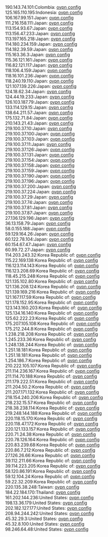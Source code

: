 190.143.74.101:Colombia: [ovpn config](vpn/190_143_74_101.ovpn)  
125.165.110.195:Indonesia: [ovpn config](vpn/125_165_110_195.ovpn)  
106.167.99.151:Japan: [ovpn config](vpn/106_167_99_151.ovpn)  
111.216.158.111:Japan: [ovpn config](vpn/111_216_158_111.ovpn)  
113.154.93.67:Japan: [ovpn config](vpn/113_154_93_67.ovpn)  
113.156.47.233:Japan: [ovpn config](vpn/113_156_47_233.ovpn)  
113.197.165.218:Japan: [ovpn config](vpn/113_197_165_218.ovpn)  
114.180.234.159:Japan: [ovpn config](vpn/114_180_234_159.ovpn)  
114.182.39.59:Japan: [ovpn config](vpn/114_182_39_59.ovpn)  
115.163.36.3:Japan: [ovpn config](vpn/115_163_36_3.ovpn)  
115.36.121.161:Japan: [ovpn config](vpn/115_36_121_161.ovpn)  
116.82.121.117:Japan: [ovpn config](vpn/116_82_121_117.ovpn)  
118.106.4.159:Japan: [ovpn config](vpn/118_106_4_159.ovpn)  
118.16.101.236:Japan: [ovpn config](vpn/118_16_101_236.ovpn)  
118.240.19.110:Japan: [ovpn config](vpn/118_240_19_110.ovpn)  
121.107.139.226:Japan: [ovpn config](vpn/121_107_139_226.ovpn)  
124.18.62.34:Japan: [ovpn config](vpn/124_18_62_34.ovpn)  
124.44.19.233:Japan: [ovpn config](vpn/124_44_19_233.ovpn)  
126.103.187.79:Japan: [ovpn config](vpn/126_103_187_79.ovpn)  
133.114.129.15:Japan: [ovpn config](vpn/133_114_129_15.ovpn)  
138.64.211.57:Japan: [ovpn config](vpn/138_64_211_57.ovpn)  
175.132.71.84:Japan: [ovpn config](vpn/175_132_71_84.ovpn)  
210.143.21.43:Japan: [ovpn config](vpn/210_143_21_43.ovpn)  
219.100.37.10:Japan: [ovpn config](vpn/219_100_37_10.ovpn)  
219.100.37.100:Japan: [ovpn config](vpn/219_100_37_100.ovpn)  
219.100.37.103:Japan: [ovpn config](vpn/219_100_37_103.ovpn)  
219.100.37.11:Japan: [ovpn config](vpn/219_100_37_11.ovpn)  
219.100.37.126:Japan: [ovpn config](vpn/219_100_37_126.ovpn)  
219.100.37.131:Japan: [ovpn config](vpn/219_100_37_131.ovpn)  
219.100.37.154:Japan: [ovpn config](vpn/219_100_37_154.ovpn)  
219.100.37.158:Japan: [ovpn config](vpn/219_100_37_158.ovpn)  
219.100.37.159:Japan: [ovpn config](vpn/219_100_37_159.ovpn)  
219.100.37.190:Japan: [ovpn config](vpn/219_100_37_190.ovpn)  
219.100.37.196:Japan: [ovpn config](vpn/219_100_37_196.ovpn)  
219.100.37.200:Japan: [ovpn config](vpn/219_100_37_200.ovpn)  
219.100.37.224:Japan: [ovpn config](vpn/219_100_37_224.ovpn)  
219.100.37.29:Japan: [ovpn config](vpn/219_100_37_29.ovpn)  
219.100.37.74:Japan: [ovpn config](vpn/219_100_37_74.ovpn)  
219.100.37.81:Japan: [ovpn config](vpn/219_100_37_81.ovpn)  
219.100.37.87:Japan: [ovpn config](vpn/219_100_37_87.ovpn)  
27.136.129.196:Japan: [ovpn config](vpn/27_136_129_196.ovpn)  
36.13.158.79:Japan: [ovpn config](vpn/36_13_158_79.ovpn)  
58.0.155.188:Japan: [ovpn config](vpn/58_0_155_188.ovpn)  
59.129.164.26:Japan: [ovpn config](vpn/59_129_164_26.ovpn)  
60.122.78.104:Japan: [ovpn config](vpn/60_122_78_104.ovpn)  
60.154.67.47:Japan: [ovpn config](vpn/60_154_67_47.ovpn)  
60.99.72.27:Japan: [ovpn config](vpn/60_99_72_27.ovpn)  
114.203.243.32:Korea Republic of: [ovpn config](vpn/114_203_243_32.ovpn)  
115.22.169.138:Korea Republic of: [ovpn config](vpn/115_22_169_138.ovpn)  
116.123.114.143:Korea Republic of: [ovpn config](vpn/116_123_114_143.ovpn)  
116.123.208.69:Korea Republic of: [ovpn config](vpn/116_123_208_69.ovpn)  
118.45.215.248:Korea Republic of: [ovpn config](vpn/118_45_215_248.ovpn)  
121.135.102.80:Korea Republic of: [ovpn config](vpn/121_135_102_80.ovpn)  
121.136.208.124:Korea Republic of: [ovpn config](vpn/121_136_208_124.ovpn)  
121.139.169.216:Korea Republic of: [ovpn config](vpn/121_139_169_216.ovpn)  
121.167.117.59:Korea Republic of: [ovpn config](vpn/121_167_117_59.ovpn)  
121.178.152.95:Korea Republic of: [ovpn config](vpn/121_178_152_95.ovpn)  
123.143.160.203:Korea Republic of: [ovpn config](vpn/123_143_160_203.ovpn)  
125.134.16.140:Korea Republic of: [ovpn config](vpn/125_134_16_140.ovpn)  
125.62.222.23:Korea Republic of: [ovpn config](vpn/125_62_222_23.ovpn)  
175.207.105.108:Korea Republic of: [ovpn config](vpn/175_207_105_108.ovpn)  
175.212.244.8:Korea Republic of: [ovpn config](vpn/175_212_244_8.ovpn)  
1.238.218.208:Korea Republic of: [ovpn config](vpn/1_238_218_208.ovpn)  
1.245.233.36:Korea Republic of: [ovpn config](vpn/1_245_233_36.ovpn)  
1.248.138.244:Korea Republic of: [ovpn config](vpn/1_248_138_244.ovpn)  
1.251.18.181:Korea Republic of: [ovpn config](vpn/1_251_18_181.ovpn)  
1.251.18.181:Korea Republic of: [ovpn config](vpn/1_251_18_181.ovpn)  
1.254.186.7:Korea Republic of: [ovpn config](vpn/1_254_186_7.ovpn)  
210.222.105.107:Korea Republic of: [ovpn config](vpn/210_222_105_107.ovpn)  
211.114.236.167:Korea Republic of: [ovpn config](vpn/211_114_236_167.ovpn)  
211.114.70.188:Korea Republic of: [ovpn config](vpn/211_114_70_188.ovpn)  
211.179.222.51:Korea Republic of: [ovpn config](vpn/211_179_222_51.ovpn)  
211.204.50.2:Korea Republic of: [ovpn config](vpn/211_204_50_2.ovpn)  
211.207.171.132:Korea Republic of: [ovpn config](vpn/211_207_171_132.ovpn)  
218.154.240.206:Korea Republic of: [ovpn config](vpn/218_154_240_206.ovpn)  
218.232.15.57:Korea Republic of: [ovpn config](vpn/218_232_15_57.ovpn)  
218.38.238.114:Korea Republic of: [ovpn config](vpn/218_38_238_114.ovpn)  
219.248.144.188:Korea Republic of: [ovpn config](vpn/219_248_144_188.ovpn)  
220.118.15.170:Korea Republic of: [ovpn config](vpn/220_118_15_170.ovpn)  
220.118.47.172:Korea Republic of: [ovpn config](vpn/220_118_47_172.ovpn)  
220.121.133.157:Korea Republic of: [ovpn config](vpn/220_121_133_157.ovpn)  
220.71.24.38:Korea Republic of: [ovpn config](vpn/220_71_24_38.ovpn)  
220.78.126.164:Korea Republic of: [ovpn config](vpn/220_78_126_164.ovpn)  
220.83.239.68:Korea Republic of: [ovpn config](vpn/220_83_239_68.ovpn)  
220.86.7.212:Korea Republic of: [ovpn config](vpn/220_86_7_212.ovpn)  
27.126.26.66:Korea Republic of: [ovpn config](vpn/27_126_26_66.ovpn)  
39.112.211.66:Korea Republic of: [ovpn config](vpn/39_112_211_66.ovpn)  
39.114.223.205:Korea Republic of: [ovpn config](vpn/39_114_223_205.ovpn)  
58.120.86.191:Korea Republic of: [ovpn config](vpn/58_120_86_191.ovpn)  
59.12.104.24:Korea Republic of: [ovpn config](vpn/59_12_104_24.ovpn)  
59.22.32.209:Korea Republic of: [ovpn config](vpn/59_22_32_209.ovpn)  
220.135.38.248:Taiwan: [ovpn config](vpn/220_135_38_248.ovpn)  
184.22.184.170:Thailand: [ovpn config](vpn/184_22_184_170.ovpn)  
161.202.144.236:United States: [ovpn config](vpn/161_202_144_236.ovpn)  
198.13.36.179:United States: [ovpn config](vpn/198_13_36_179.ovpn)  
202.182.127.177:United States: [ovpn config](vpn/202_182_127_177.ovpn)  
208.94.244.242:United States: [ovpn config](vpn/208_94_244_242.ovpn)  
45.32.29.3:United States: [ovpn config](vpn/45_32_29_3.ovpn)  
45.32.8.100:United States: [ovpn config](vpn/45_32_8_100.ovpn)  
98.246.64.48:United States: [ovpn config](vpn/98_246_64_48.ovpn)  
